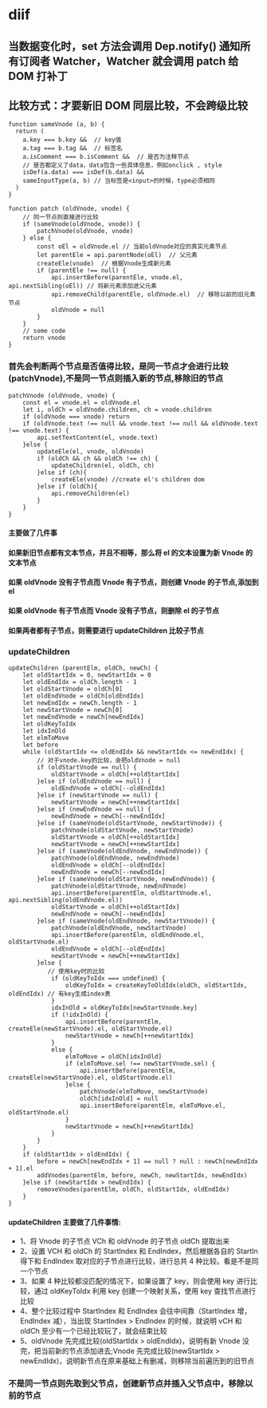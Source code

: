 # diif

## 当数据变化时，set 方法会调用 Dep.notify() 通知所有订阅者 Watcher，Watcher 就会调用 patch 给 DOM 打补丁

## 比较方式：才要新旧 DOM 同层比较，不会跨级比较

```
function sameVnode (a, b) {
  return (
    a.key === b.key &&  // key值
    a.tag === b.tag &&  // 标签名
    a.isComment === b.isComment &&  // 是否为注释节点
    // 是否都定义了data，data包含一些具体信息，例如onclick , style
    isDef(a.data) === isDef(b.data) &&
    sameInputType(a, b) // 当标签是<input>的时候，type必须相同
  )
}

function patch (oldVnode, vnode) {
    // 同一节点则直接进行比较
    if (sameVnode(oldVnode, vnode)) {
        patchVnode(oldVnode, vnode)
    } else {
        const oEl = oldVnode.el // 当前oldVnode对应的真实元素节点
        let parentEle = api.parentNode(oEl)  // 父元素
        createEle(vnode)  // 根据Vnode生成新元素
        if (parentEle !== null) {
            api.insertBefore(parentEle, vnode.el, api.nextSibling(oEl)) // 将新元素添加进父元素
            api.removeChild(parentEle, oldVnode.el)  // 移除以前的旧元素节点
            oldVnode = null
        }
    }
    // some code
    return vnode
}
```

### 首先会判断两个节点是否值得比较，是同一节点才会进行比较 (patchVnode),不是同一节点则插入新的节点,移除旧的节点

```
patchVnode (oldVnode, vnode) {
    const el = vnode.el = oldVnode.el
    let i, oldCh = oldVnode.children, ch = vnode.children
    if (oldVnode === vnode) return
    if (oldVnode.text !== null && vnode.text !== null && oldVnode.text !== vnode.text) {
        api.setTextContent(el, vnode.text)
    }else {
        updateEle(el, vnode, oldVnode)
        if (oldCh && ch && oldCh !== ch) {
            updateChildren(el, oldCh, ch)
        }else if (ch){
            createEle(vnode) //create el's children dom
        }else if (oldCh){
            api.removeChildren(el)
        }
    }
}
```

#### 主要做了几件事

#### 如果新旧节点都有文本节点，并且不相等，那么将 el 的文本设置为新 Vnode 的文本节点

#### 如果 oldVnode 没有子节点而 Vnode 有子节点，则创建 Vnode 的子节点,添加到 el

#### 如果 oldVnode 有子节点而 Vnode 没有子节点，则删除 el 的子节点

#### 如果两者都有子节点，则需要进行 updateChildren 比较子节点

### updateChildren

```
updateChildren (parentElm, oldCh, newCh) {
    let oldStartIdx = 0, newStartIdx = 0
    let oldEndIdx = oldCh.length - 1
    let oldStartVnode = oldCh[0]
    let oldEndVnode = oldCh[oldEndIdx]
    let newEndIdx = newCh.length - 1
    let newStartVnode = newCh[0]
    let newEndVnode = newCh[newEndIdx]
    let oldKeyToIdx
    let idxInOld
    let elmToMove
    let before
    while (oldStartIdx <= oldEndIdx && newStartIdx <= newEndIdx) {
        // 对于vnode.key的比较，会把oldVnode = null
        if (oldStartVnode == null) {
            oldStartVnode = oldCh[++oldStartIdx]
        }else if (oldEndVnode == null) {
            oldEndVnode = oldCh[--oldEndIdx]
        }else if (newStartVnode == null) {
            newStartVnode = newCh[++newStartIdx]
        }else if (newEndVnode == null) {
            newEndVnode = newCh[--newEndIdx]
        }else if (sameVnode(oldStartVnode, newStartVnode)) {
            patchVnode(oldStartVnode, newStartVnode)
            oldStartVnode = oldCh[++oldStartIdx]
            newStartVnode = newCh[++newStartIdx]
        }else if (sameVnode(oldEndVnode, newEndVnode)) {
            patchVnode(oldEndVnode, newEndVnode)
            oldEndVnode = oldCh[--oldEndIdx]
            newEndVnode = newCh[--newEndIdx]
        }else if (sameVnode(oldStartVnode, newEndVnode)) {
            patchVnode(oldStartVnode, newEndVnode)
            api.insertBefore(parentElm, oldStartVnode.el, api.nextSibling(oldEndVnode.el))
            oldStartVnode = oldCh[++oldStartIdx]
            newEndVnode = newCh[--newEndIdx]
        }else if (sameVnode(oldEndVnode, newStartVnode)) {
            patchVnode(oldEndVnode, newStartVnode)
            api.insertBefore(parentElm, oldEndVnode.el, oldStartVnode.el)
            oldEndVnode = oldCh[--oldEndIdx]
            newStartVnode = newCh[++newStartIdx]
        }else {
           // 使用key时的比较
            if (oldKeyToIdx === undefined) {
                oldKeyToIdx = createKeyToOldIdx(oldCh, oldStartIdx, oldEndIdx) // 有key生成index表
            }
            idxInOld = oldKeyToIdx[newStartVnode.key]
            if (!idxInOld) {
                api.insertBefore(parentElm, createEle(newStartVnode).el, oldStartVnode.el)
                newStartVnode = newCh[++newStartIdx]
            }
            else {
                elmToMove = oldCh[idxInOld]
                if (elmToMove.sel !== newStartVnode.sel) {
                    api.insertBefore(parentElm, createEle(newStartVnode).el, oldStartVnode.el)
                }else {
                    patchVnode(elmToMove, newStartVnode)
                    oldCh[idxInOld] = null
                    api.insertBefore(parentElm, elmToMove.el, oldStartVnode.el)
                }
                newStartVnode = newCh[++newStartIdx]
            }
        }
    }
    if (oldStartIdx > oldEndIdx) {
        before = newCh[newEndIdx + 1] == null ? null : newCh[newEndIdx + 1].el
        addVnodes(parentElm, before, newCh, newStartIdx, newEndIdx)
    }else if (newStartIdx > newEndIdx) {
        removeVnodes(parentElm, oldCh, oldStartIdx, oldEndIdx)
    }
}
```

#### updateChildren 主要做了几件事情:

-   1、将 Vnode 的子节点 VCh 和 oldVnode 的子节点 oldCh 提取出来
-   2、设置 VCH 和 oldCh 的 StartIndex 和 EndIndex，然后根据各自的 StartIn 得下和 EndIndex 取对应的子节点进行比较，进行总共 4 种比较。看是不是同一个节点
-   3、如果 4 种比较都没匹配的情况下，如果设置了 key，则会使用 key 进行比较，通过 oldKeyToIdx 利用 key 创建一个映射关系，使用 key 查找节点进行比较
-   4、整个比较过程中 StartIndex 和 EndIndex 会往中间靠（StartIndex 增，EndIndex 减），当出现 StartIndex > EndIndex 的时候，就说明 vCH 和 oldCh 至少有一个已经比较玩了，就会结束比较
-   5、oldVnode 先完成比较(oldStartIdx > oldEndIdx)，说明有新 Vnode 没完，把当前新的节点添加进去;Vnode 先完成比较(newStartIdx > newEndIdx)，说明新节点在原来基础上有删减，则移除当前遍历到的旧节点

### 不是同一节点则先取到父节点，创建新节点并插入父节点中，移除以前的节点
